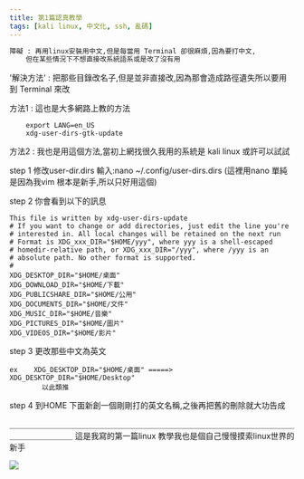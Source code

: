 ```yaml
---
title: 第1篇認真教學
tags: [kali linux, 中文化, ssh, 亂碼]
---
```


``` bash
障礙 : 再用linux安裝用中文,但是每當用 Terminal 卻很麻煩,因為要打中文,
    但在某些情況下不想直接改系統語系或是改了沒有用
``` 
'解決方法' : 把那些目錄改名子,但是並非直接改,因為那會造成路徑遺失所以要用到 Terminal 來改
            
 
方法1 : 這也是大多網路上教的方法

        export LANG=en_US
        xdg-user-dirs-gtk-update

方法2 : 我也是用這個方法,當初上網找很久我用的系統是  kali linux 或許可以試試

step 1  修改user-dir.dirs
        輸入:nano ~/.config/user-dirs.dirs
(這裡用nano 單純是因為我vim 根本是新手,所以只好用這個)

step 2   你會看到以下的訊息

                
    This file is written by xdg-user-dirs-update
    # If you want to change or add directories, just edit the line you're
    # interested in. All local changes will be retained on the next run
    # Format is XDG_xxx_DIR="$HOME/yyy", where yyy is a shell-escaped
    # homedir-relative path, or XDG_xxx_DIR="/yyy", where /yyy is an
    # absolute path. No other format is supported.
    #
    XDG_DESKTOP_DIR="$HOME/桌面"
    XDG_DOWNLOAD_DIR="$HOME/下載"
    XDG_PUBLICSHARE_DIR="$HOME/公用"
    XDG_DOCUMENTS_DIR="$HOME/文件"
    XDG_MUSIC_DIR="$HOME/音樂"
    XDG_PICTURES_DIR="$HOME/圖片"
    XDG_VIDEOS_DIR="$HOME/影片"


step 3  更改那些中文為英文

    ex    XDG_DESKTOP_DIR="$HOME/桌面" =====>   XDG_DESKTOP_DIR="$HOME/Desktop"  
            以此類推
        
step 4  到HOME 下面新創一個剛剛打的英文名稱,之後再把舊的刪除就大功告成

＿＿＿＿＿＿＿＿＿＿＿＿＿＿＿＿＿＿＿＿＿＿＿＿＿＿＿＿＿＿＿＿＿＿＿＿＿＿＿＿＿＿＿＿
這是我寫的第一篇linux 教學我也是個自己慢慢摸索linux世界的新手

![](https://i.imgur.com/iQO2Jdb.gif)